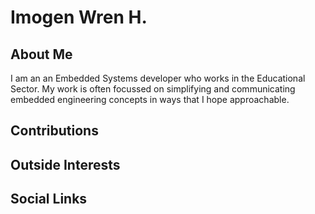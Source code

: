 # Imogen Wren H.

## About Me
I am an an Embedded Systems developer who works in the Educational Sector. My work is often focussed on simplifying and communicating embedded engineering concepts in ways that I hope approachable.


## Contributions

## Outside Interests

## Social Links

